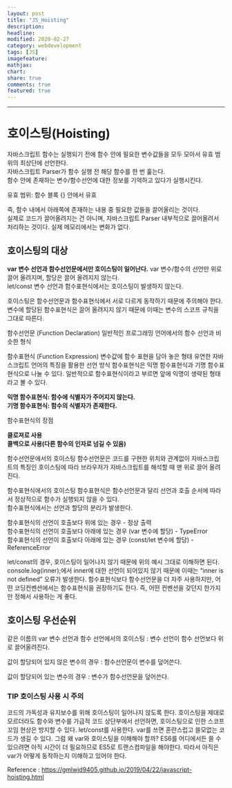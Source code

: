 ```yaml
---
layout: post
title: "JS_Hoisting"
description:
headline:
modified: 2020-02-27
category: webdevelopment
tags: [JS]
imagefeature:
mathjax:
chart:
share: true
comments: true
featured: true
---
```


---

# 호이스팅(Hoisting)

자바스크립트 함수는 실행되기 전에 함수 안에 필요한 변수값들을 모두 모아서 유효 범위의 최상단에 선언한다.  
자바스크립트 Parser가 함수 실행 전 해당 함수를 한 번 훑는다.  
함수 안에 존재하는 변수/함수선언에 대한 정보를 기억하고 있다가 실행시킨다.  

<span class="gray">유효 범위</span>: 함수 블록 {} 안에서 유효  

즉, <span class="orange">함수 내에서 아래쪽에 존재하는 내용 중 필요한 값들을 끌어올리는 것이다.</span>  
실제로 코드가 끌어올려지는 건 아니며, 자바스크립트 Parser 내부적으로 끌어올려서 처리하는 것이다.
실제 메모리에서는 변화가 없다.

## 호이스팅의 대상

**var 변수 선언과 함수선언문에서만 호이스팅이 일어난다.**
var 변수/함수의 선언만 위로 끌어 올려지며, 할당은 끌어 올려지지 않는다.  
<span class="redline">let/const 변수 선언과 함수표현식에서는 호이스팅이 발생하지 않는다.</span>

호이스팅은 함수선언문과 함수표현식에서 서로 다르게 동작하기 때문에 주의해야 한다.  
변수에 할당된 함수표현식은 끌어 올려지지 않기 때문에 이때는 변수의 스코프 규칙을 그대로 따른다.

<span class="gray">함수선언문 (Function Declaration)</span>
일반적인 프로그래밍 언어에서의 함수 선언과 비슷한 형식

<span class="gray">함수표현식 (Function Expression)</span>
변수값에 함수 표현을 담아 놓은 형태
유연한 자바스크립트 언어의 특징을 활용한 선언 방식
함수표현식은 익명 함수표현식과 기명 함수표현식으로 나눌 수 있다.
일반적으로 함수표현식이라고 부르면 앞에 익명이 생략된 형태라고 볼 수 있다.

**익명 함수표현식: 함수에 식별자가 주어지지 않는다.**  
**기명 함수표현식: 함수의 식별자가 존재한다.**

<span class="orange">함수표현식의 장점</span>  

**클로져로 사용**  
**콜백으로 사용(다른 함수의 인자로 넘길 수 있음)**

<span class="gray">함수선언문에서의 호이스팅</span>
함수선언문은 코드를 구현한 위치와 관계없이 자바스크립트의 특징인 호이스팅에 따라 브라우저가 자바스크립트를 해석할 때 맨 위로 끌어 올려진다.

<span class="gray">함수표현식에서의 호이스팅</span>
함수표현식은 함수선언문과 달리 선언과 호출 순서에 따라서 정상적으로 함수가 실행되지 않을 수 있다.  
함수표현식에서는 선언과 할당의 분리가 발생한다.  

함수표현식의 선언이 호출보다 위에 있는 경우 - 정상 출력  
함수표현식의 선언이 호출보다 아래에 있는 경우 (var 변수에 할당) - TypeError  
함수표현식의 선언이 호출보다 아래에 있는 경우 (const/let 변수에 할당) - ReferenceError  

let/const의 경우, 호이스팅이 일어나지 않기 때문에 위의 예시 그대로 이해하면 된다.
console.log(inner);에서 inner에 대한 선언이 되어있지 않기 때문에 이때는 “inner is not defined” 오류가 발생한다.
함수표현식보다 함수선언문을 더 자주 사용하지만, 어떤 코딩컨벤션에서는 함수표현식을 권장하기도 한다.
즉, 어떤 컨벤션을 갖던지 한가지만 정해서 사용하는 게 좋다.

## 호이스팅 우선순위

<span class="orange">같은 이름의 var 변수 선언과 함수 선언에서의 호이스팅</span> : 변수 선언이 함수 선언보다 위로 끌어올려진다.

<span class="orange">값이 할당되어 있지 않은 변수의 경우</span> : 함수선언문이 변수를 덮어쓴다.

<span class="orange">값이 할당되어 있는 변수의 경우</span> : 변수가 함수선언문을 덮어쓴다.

### TIP 호이스팅 사용 시 주의

<span class="redline">코드의 가독성과 유지보수를 위해 호이스팅이 일어나지 않도록 한다.</span>
호이스팅을 제대로 모르더라도 함수와 변수를 가급적 코드 상단부에서 선언하면, 호이스팅으로 인한 스코프 꼬임 현상은 방지할 수 있다.
let/const를 사용한다.
var를 쓰면 혼란스럽고 쓸모없는 코드가 생길 수 있다. 그럼 왜 var와 호이스팅을 이해해야 할까?
ES6를 어디에서든 쓸 수 있으려면 아직 시간이 더 필요하므로 ES5로 트랜스컴파일을 해야한다.
따라서 아직은 var가 어떻게 동작하는지 이해하고 있어야 한다.

Reference : <https://gmlwjd9405.github.io/2019/04/22/javascript-hoisting.html>
